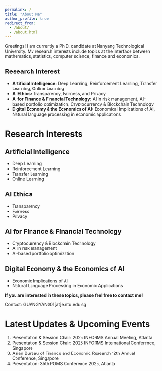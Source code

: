 ```yaml
---
permalink: /
title: "About Me"
author_profile: true
redirect_from: 
  - /about/
  - /about.html
---
```


Greetings! I am currently a Ph.D. candidate at Nanyang Technological University. My research interests include topics at the interface between mathematics, statistics, computer science, finance and economics.

## Research Interest

- **Artificial Intelligence:** Deep Learning, Reinforcement Learning, Transfer Learning, Online Learning
- **AI Ethics:** Transparency, Fairness, and Privacy
- **AI for Finance & Financial Technology:** AI in risk management, AI-based portfolio optimization, Cryptocurrency & Blockchain Technology
- **Digital Economy & the Economics of AI:** Economical Implications of AI, Natural language processing in economic applications

# Research Interests

## Artificial Intelligence
- Deep Learning
- Reinforcement Learning
- Transfer Learning
- Online Learning

## AI Ethics
- Transparency
- Fairness
- Privacy

## AI for Finance & Financial Technology
- Cryptocurrency & Blockchain Technology
- AI in risk management
- AI-based portfolio optimization

## Digital Economy & the Economics of AI
- Economic Implications of AI
- Natural Language Processing in Economic Applications



**If you are interested in these topics, please feel free to contact me!**

Contact: GUANGYAN001[at]e.ntu.edu.sg 

# Latest Updates & Upcoming Events

1. Presentation & Session Chair: 2025 INFORMS Annual Meeting, Atlanta
2. Presentation & Session Chair: 2025 INFORMS International Conference, Singapore
3. Asian Bureau of Finance and Economic Research 12th Annual Conference, Singapore
4. Presentation: 35th POMS Conference 2025, Atlanta








